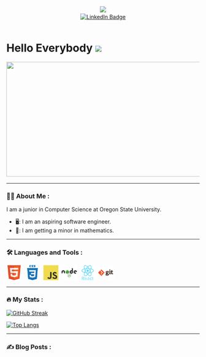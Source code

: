 <div id="header" align="center">
  <img src="https://media.giphy.com/media/v1.Y2lkPTc5MGI3NjExaXBhNzRkZDYxd3F0cjl0YTRzZXB5cHF2aXllMjY4NXNldXFsNDB0eiZlcD12MV9pbnRlcm5hbF9naWZfYnlfaWQmY3Q9cw/RN8FdaB6T1bkkI5n4I/giphy.gif" width="150"/>
</div>

<div id="badges" align="center">
  <a href="https://www.linkedin.com/in/kai-black">
    <img src="https://img.shields.io/badge/LinkedIn-blue?style=for-the-badge&logo=linkedin&logoColor=white" alt="LinkedIn Badge"/>
  </a>
</div>

<div id="visits" align="center">
  <img src="https://komarev.com/ghpvc/?username=purelyKai&style=flat-square&color=blue" alt=""/>
</div>

<h1>
  Hello Everybody
  <img src="https://media.giphy.com/media/hvRJCLFzcasrR4ia7z/giphy.gif" width="30px"/>
</h1>

<div align="center">
  <img src="https://media.giphy.com/media/v1.Y2lkPTc5MGI3NjExaWY1NzZveWNiZWplemY5MDEwZG83MW4xM211bzF4eGRqYzV1ZDJmayZlcD12MV9pbnRlcm5hbF9naWZfYnlfaWQmY3Q9Zw/E1Kd3pQwrsMtQbNkt0/giphy.gif" width="600" height="300"/>
</div>

---

### :man_technologist: About Me :
I am a junior in Computer Science at Oregon State University.
- 🖥️: I am an aspiring software engineer.
- 💯: I am getting a minor in mathematics.

---

### :hammer_and_wrench: Languages and Tools :
<div>
  <img src="https://github.com/devicons/devicon/blob/master/icons/html5/html5-original.svg" title="HTML5" alt="HTML" width="40" height="40"/>&nbsp;
  <img src="https://github.com/devicons/devicon/blob/master/icons/css3/css3-plain-wordmark.svg"  title="CSS3" alt="CSS" width="40" height="40"/>&nbsp;
  <img src="https://github.com/devicons/devicon/blob/master/icons/javascript/javascript-original.svg" title="JavaScript" alt="JavaScript" width="40" height="40"/>&nbsp;
  <img src="https://github.com/devicons/devicon/blob/master/icons/nodejs/nodejs-original-wordmark.svg" title="NodeJS" alt="NodeJS" width="40" height="40"/>&nbsp;
  <img src="https://github.com/devicons/devicon/blob/master/icons/react/react-original-wordmark.svg" title="React" alt="React" width="40" height="40"/>&nbsp;
  <img src="https://github.com/devicons/devicon/blob/master/icons/git/git-original-wordmark.svg" title="Git" **alt="Git" width="40" height="40"/>
</div>

---

### :fire: My Stats :
[![GitHub Streak](https://github-readme-streak-stats.herokuapp.com?user=purelyKai&theme=highcontrast)](https://git.io/streak-stats)

[![Top Langs](https://github-readme-stats.vercel.app/api/top-langs/?username=purelyKai&layout=compact&theme=vision-friendly-dark)](https://github.com/anuraghazra/github-readme-stats)

---

### :writing_hand: Blog Posts :
<!-- BLOG-POST-LIST:START -->
<!-- BLOG-POST-LIST:END -->
